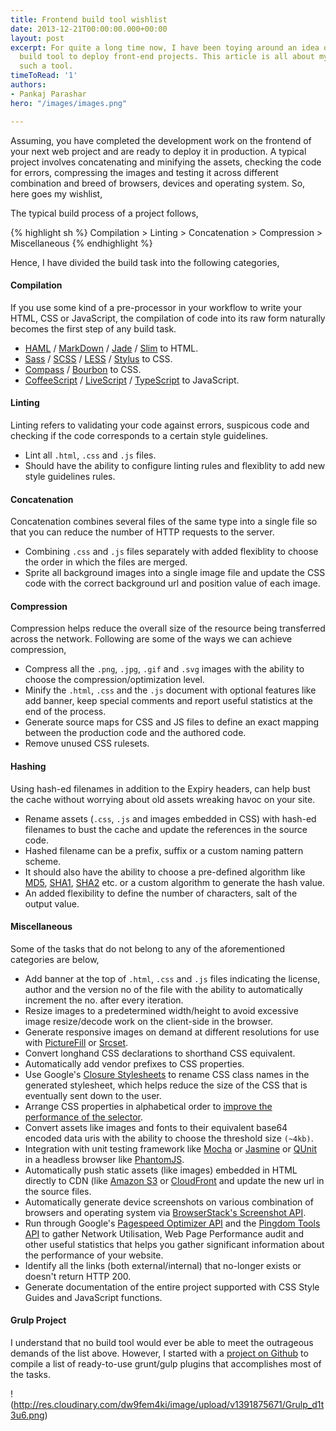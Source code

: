 ```yaml
---
title: Frontend build tool wishlist
date: 2013-12-21T00:00:00.000+00:00
layout: post
excerpt: For quite a long time now, I have been toying around an idea of a perfect
  build tool to deploy front-end projects. This article is all about my wishlist from
  such a tool.
timeToRead: '1'
authors:
- Pankaj Parashar
hero: "/images/images.png"

---
```

Assuming, you have completed the development work on the frontend of your next web project and are ready to deploy it in production. A typical project involves concatenating and minifying the assets, checking the code for errors, compressing the images and testing it across different combination and breed of browsers, devices and operating system. So, here goes my wishlist,

The typical build process of a project follows,

{% highlight sh %}
Compilation > Linting > Concatenation > Compression > Miscellaneous
{% endhighlight %}

Hence, I have divided the build task into the following categories,

#### Compilation

If you use some kind of a pre-processor in your workflow to write your HTML, CSS or JavaScript, the compilation of code into its raw form naturally becomes the first step of any build task.

- [HAML](http://haml.info/) / [MarkDown](https://daringfireball.net/projects/markdown/) / [Jade](http://jade-lang.com/) / [Slim](http://jade-lang.com/) to HTML.
- [Sass](http://sass-lang.com/) / [SCSS](http://sass-lang.com/) / [LESS](http://lesscss.org/) / [Stylus](http://learnboost.github.io/stylus/) to CSS.
- [Compass](http://compass-style.org/) / [Bourbon](http://bourbon.io/) to CSS.
- [CoffeeScript](http://coffeescript.org/) / [LiveScript](http://livescript.net/) / [TypeScript](http://www.typescriptlang.org/) to JavaScript.

#### Linting

Linting refers to validating your code against errors, suspicous code and checking if the code corresponds to a certain style guidelines.

- Lint all `.html`, `.css` and `.js` files.
- Should have the ability to configure linting rules and flexiblity to add new style guidelines rules.

#### Concatenation

Concatenation combines several files of the same type into a single file so that you can reduce the number of HTTP requests to the server.

- Combining `.css` and `.js` files separately with added flexiblity to choose the order in which the files are merged.
- Sprite all background images into a single image file and update the CSS code with the correct background url and position value of each image.

#### Compression

Compression helps reduce the overall size of the resource being transferred across the network. Following are some of the ways we can achieve compression,

- Compress all the `.png`, `.jpg`, `.gif` and `.svg` images with the ability to choose the compression/optimization level.
- Minify the `.html`, `.css` and the `.js` document with optional features like add banner, keep special comments and report useful statistics at the end of the process.
- Generate source maps for CSS and JS files to define an exact mapping between the production code and the authored code.
- Remove unused CSS rulesets.

#### Hashing

Using hash-ed filenames in addition to the Expiry headers, can help bust the cache without worrying about old assets wreaking havoc on your site.

- Rename assets (`.css`, `.js` and images embedded in CSS) with hash-ed filenames to bust the cache and update the references in the source code.
- Hashed filename can be a prefix, suffix or a custom naming pattern scheme.
- It should also have the ability to choose a pre-defined algorithm like [MD5](http://en.wikipedia.org/wiki/MD5), [SHA1](http://en.wikipedia.org/wiki/SHA-1), [SHA2](http://en.wikipedia.org/wiki/SHA-2) etc. or a custom algorithm to generate the hash value.
- An added flexibility to define the number of characters, salt of the output value.

#### Miscellaneous

Some of the tasks that do not belong to any of the aforementioned categories are below,

- Add banner at the top of `.html`, `.css` and `.js` files indicating the license, author and the version no of the file with the ability to automatically increment the no. after every iteration.
- Resize images to a predetermined width/height to avoid excessive image resize/decode work on the client-side in the browser.
- Generate responsive images on demand at different resolutions for use with [PictureFill](https://github.com/scottjehl/picturefill) or [Srcset](http://www.w3.org/html/wg/drafts/srcset/w3c-srcset/).
- Convert longhand CSS declarations to shorthand CSS equivalent.
- Automatically add vendor prefixes to CSS properties.
- Use Google's [Closure Stylesheets](https://code.google.com/p/closure-stylesheets/#Renaming) to rename CSS class names in the generated stylesheet, which helps reduce the size of the CSS that is eventually sent down to the user.
- Arrange CSS properties in alphabetical order to [improve the performance of the selector](http://coding.smashingmagazine.com/2012/10/02/csscomb-tool-sort-css-properties/).
- Convert assets like images and fonts to their equivalent base64 encoded data uris with the ability to choose the threshold size `(~4kb)`.
- Integration with unit testing framework like [Mocha](http://visionmedia.github.io/mocha/) or [Jasmine](http://pivotal.github.io/jasmine/) or [QUnit](http://qunitjs.com/) in a headless browser like [PhantomJS](http://phantomjs.org/).
- Automatically push static assets (like images) embedded in HTML directly to CDN (like [Amazon S3](http://aws.amazon.com/s3/) or [CloudFront](http://aws.amazon.com/cloudfront/) and update the new url in the source files.
- Automatically generate device screenshots on various combination of browsers and operating system via [BrowserStack's Screenshot API](http://www.browserstack.com/screenshots/api).
- Run through Google's [Pagespeed Optimizer API](https://developers.google.com/speed/pagespeed/) and the [Pingdom Tools API](http://tools.pingdom.com/) to gather Network Utilisation, Web Page Performance audit and other useful statistics that helps you gather significant information about the performance of your website.
- Identify all the links (both external/internal) that no-longer exists or doesn't return HTTP 200.
- Generate documentation of the entire project supported with CSS Style Guides and JavaScript functions.

#### Grulp Project

I understand that no build tool would ever be able to meet the outrageous demands of the list above. However, I started with a [project on Github](https://github.com/pankajparashar/grulp) to compile a list of ready-to-use grunt/gulp plugins that accomplishes most of the tasks.

!(http://res.cloudinary.com/dw9fem4ki/image/upload/v1391875671/Grulp_d1t3u6.png)